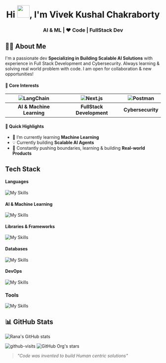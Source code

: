 <!-- My Profile README -->
<p align="center">
<h1 align="center">Hi <img src="https://i.giphy.com/media/hvRJCLFzcasrR4ia7z/giphy.webp" width="40">, I'm Vivek Kushal Chakraborty</h1>
<h3 align="center">AI & ML | ❤️ Code | FullStack Dev</h3>

## 🙋🏻 About Me

I'm a passionate dev **Specializing in Building Scalable AI Solutions** with experience in Full Stack Development and Cybersecurity. Always learning & solving real world problem with code. I am open for collaboration & new opportunities!

#### 🌟 Core Interests

| ![LangChain](https://go-skill-icons.vercel.app/api/icons?i=langchain) | ![Next.js](https://go-skill-icons.vercel.app/api/icons?i=nextjs) | ![Postman](https://go-skill-icons.vercel.app/api/icons?i=postman) |
| :-------------------------------------------------------------------: | :--------------------------------------------------------------: | :---------------------------------------------------------------: |
|                       **AI & Machine Learning**                       |                    **FullStack Development**                     |                         **Cybersecurity**                         |

#### 🚀 Quick Highlights

- 🌱 I’m currently learning **Machine Learning**
- 💡 Currently building **Scalable AI Agents**
- 🤝 Constantly pushing boundaries, learning & building **Real-world Products**

## Tech Stack

#### Languages

![My Skills](https://skillicons.dev/icons?i=python,js,ts,html,css,bash,java,c&perline=50)

#### AI & Machine Learning

![My Skills](https://go-skill-icons.vercel.app/api/icons?i=langchain,pinecone,crewai,opencv,pandas,sklearn,tensorflow,matplotlib,seaborn,scikit-learn&perline=50)

#### Libraries & Frameworks

![My Skills](https://go-skill-icons.vercel.app/api/icons?i=nextjs,react,express,tailwind,nodejs,fastapi,socketio,flask,django,threejs,selenium&perline=12)

#### Databases

![My Skills](https://go-skill-icons.vercel.app/api/icons?i=pinecone,mysql,sqlite,postgresql,mongodb,redis,supabase&perline=12)

#### DevOps

![My Skills](https://go-skill-icons.vercel.app/api/icons?i=docker,githubactions,nginx,cloudflare,vercel,render,&perline=12)

### Tools

![My Skills](https://go-skill-icons.vercel.app/api/icons?i=npm,git,vite,git,postman,sentry,linux,wsl,figma)

## 📊 GitHub Stats

![Rana's GitHub stats](https://github-readme-stats.vercel.app/api?username=vivekkushalch&show_icons=true&theme=radical&count_private=true)

![github-visits](https://komarev.com/ghpvc/?username=vivekkushalch) ![GitHub Org's stars](https://img.shields.io/github/stars/vivekkushalch?style=)

> _"Code was invented to build Human centric solutions"_
